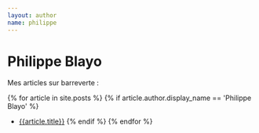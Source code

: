 ```yaml
---
layout: author
name: philippe
---
```


# Philippe Blayo

Mes articles sur barreverte :

{% for article in site.posts %}
    {% if article.author.display_name == 'Philippe Blayo' %}
* [{{article.title}}]({{article.url}})
    {% endif %}
{% endfor %}


